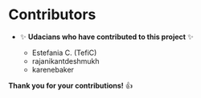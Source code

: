 # Contributors 

- ✨ **Udacians who have contributed to this project** ✨

     - Estefania C. (TefiC)
     - rajanikantdeshmukh
     - karenebaker





**Thank you for your contributions!** 👍

